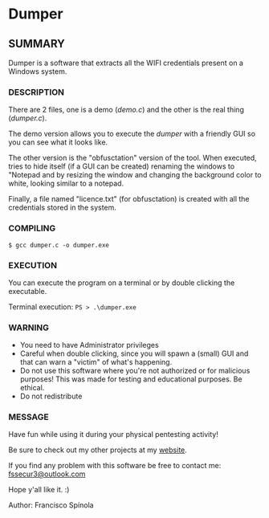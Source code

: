 # Dumper

## SUMMARY
Dumper is a software that extracts all the WIFI credentials present on a Windows system.


### DESCRIPTION
There are 2 files, one is a demo (*demo.c*) and the other is the real thing (*dumper.c*).

The demo version allows you to execute the *dumper* with a friendly GUI so you can see what it looks like. 

The other version is the "obfusctation" version of the tool. When executed, tries to hide itself (if a GUI can be created) renaming the windows to "Notepad and by resizing the window and changing the background color to white, looking similar to a notepad.

Finally, a file named "licence.txt" (for obfusctation) is created with all the credentials stored in the system.



### COMPILING
`$ gcc dumper.c -o dumper.exe`



### EXECUTION
You can execute the program on a terminal or by double clicking the executable.

Terminal execution:
`PS > .\dumper.exe`



### WARNING
+ You need to have Administrator privileges
+ Careful when double clicking, since you will spawn a (small) GUI and that can warn a "victim" of what's happening.
+ Do not use this software where you're not authorized or for malicious purposes! This was made for testing and educational purposes. Be ethical.
+ Do not redistribute



### MESSAGE
Have fun while using it during your physical pentesting activity!

Be sure to check out my other projects at my [website](https://fssecur3.github.io/ "Francisco Spínola's Portfolio").

If you find any problem with this software be free to contact me: fssecur3@outlook.com

Hope y'all like it. :)



Author: Francisco Spínola